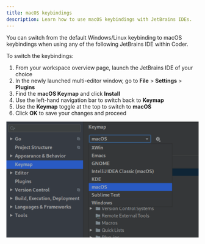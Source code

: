 ```yaml
---
title: macOS keybindings
description: Learn how to use macOS keybindings with JetBrains IDEs.
---
```


You can switch from the default Windows/Linux keybinding to macOS keybindings
when using any of the following JetBrains IDE within Coder.

To switch the keybindings:

1. From your workspace overview page, launch the JetBrains IDE of your choice
1. In the newly launched multi-editor window, go to **File** > **Settings** >
   **Plugins**
1. Find the **macOS Keymap** and click **Install**
1. Use the left-hand navigation bar to switch back to **Keymap**
1. Use the **Keymap** toggle at the top to switch to **macOS**
1. Click **OK** to save your changes and proceed

![Configuring macOS keybindings](../../assets/macos-keybinding.png)
